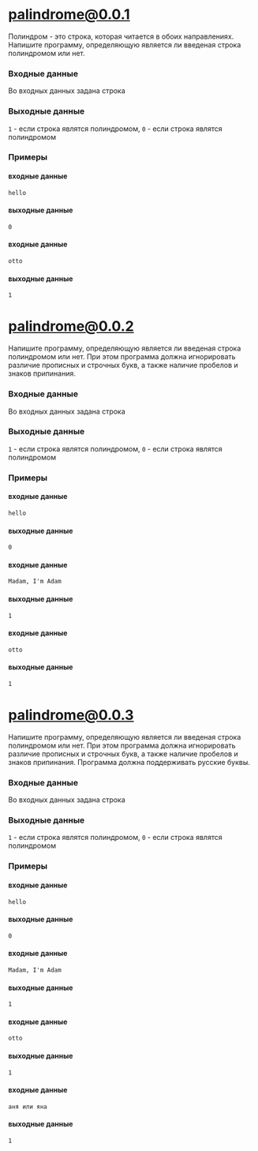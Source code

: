 # palindrome@0.0.1

Полиндром - это строка, которая читается в обоих направлениях.
Напишите программу, определяющую является ли введеная строка полиндромом или нет.

### Входные данные
Во входных данных задана строка

### Выходные данные
`1` - если строка являтся полиндромом, `0` - если строка являтся полиндромом

### Примеры
#### входные данные
`hello`
#### выходные данные
`0`
#### входные данные
`otto`
#### выходные данные
`1`

# palindrome@0.0.2

Напишите программу, определяющую является ли введеная строка полиндромом или нет. При этом программа должна игнорировать различие прописных и строчных букв, а также наличие пробелов и знаков припинания.

### Входные данные
Во входных данных задана строка

### Выходные данные
`1` - если строка являтся полиндромом, `0` - если строка являтся полиндромом

### Примеры
#### входные данные
`hello`
#### выходные данные
`0`
#### входные данные
`Madam, I'm Adam`
#### выходные данные
`1`
#### входные данные
`otto`
#### выходные данные
`1`

# palindrome@0.0.3

Напишите программу, определяющую является ли введеная строка полиндромом или нет. При этом программа должна игнорировать различие прописных и строчных букв, а также наличие пробелов и знаков припинания. Программа должна поддерживать русские буквы.

### Входные данные
Во входных данных задана строка

### Выходные данные
`1` - если строка являтся полиндромом, `0` - если строка являтся полиндромом

### Примеры
#### входные данные
`hello`
#### выходные данные
`0`
#### входные данные
`Madam, I'm Adam`
#### выходные данные
`1`
#### входные данные
`otto`
#### выходные данные
`1`
#### входные данные
`аня или яна`
#### выходные данные
`1`
